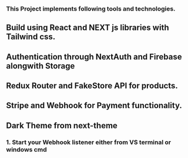 ### This Project implements following tools and technologies.

## Build using React and NEXT js libraries with Tailwind css.

## Authentication through NextAuth and Firebase alongwith Storage

## Redux Router and FakeStore API for products.

## Stripe and Webhook for Payment functionality.

## Dark Theme from next-theme

### 1. Start your Webhook listener either from VS terminal or windows cmd 